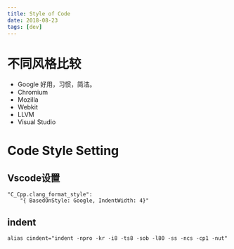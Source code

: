 ```yaml
---
title: Style of Code
date: 2018-08-23
tags: [dev]
---
```


# 不同风格比较

* Google 好用，习惯，简洁。
* Chromium
* Mozilla
* Webkit
* LLVM
* Visual Studio

# Code Style Setting

## Vscode设置

    "C_Cpp.clang_format_style": 
        "{ BasedOnStyle: Google, IndentWidth: 4}"

## indent

    alias cindent="indent -npro -kr -i8 -ts8 -sob -l80 -ss -ncs -cp1 -nut"

<!--more-->